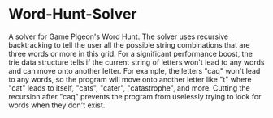# Word-Hunt-Solver
A solver for Game Pigeon's Word Hunt. 
The solver uses recursive backtracking to tell the user all the possible string combinations that are three words or more in this grid. 
For a significant performance boost, the trie data structure tells if the current string of letters won't lead to any words and can move onto another letter.
For example, the letters "caq" won't lead to any words, so the program will move onto another letter like "t" where "cat" leads to itself, "cats", "cater", "catastrophe", and more. Cutting the recursion after "caq" prevents the program from uselessly trying to look for words when they don't exist.
